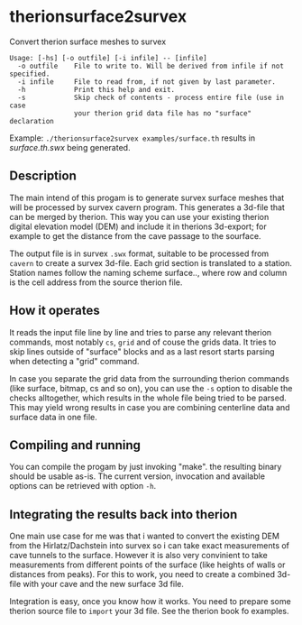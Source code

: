 # therionsurface2survex
Convert therion surface meshes to survex

```
Usage: [-hs] [-o outfile] [-i infile] -- [infile]
  -o outfile    File to write to. Will be derived from infile if not specified.  
  -i infile     File to read from, if not given by last parameter. 
  -h            Print this help and exit.
  -s            Skip check of contents - process entire file (use in case
                your therion grid data file has no "surface" declaration
```
 
Example: `./therionsurface2survex examples/surface.th`
results in *surface.th.swx* being generated.


## Description
The main intend of this progam is to generate survex surface meshes that will
be processed by survex cavern program. This generates a 3d-file that can be
merged by therion. This way you can use your existing therion digital elevation
model (DEM) and include it in therions 3d-export; for example to get the distance
from the cave passage to the sourface.

The output file is in survex `.swx` format, suitable to be processed from
`cavern` to create a survex 3d-file.
Each grid section is translated to a station. Station names follow the
naming scheme surface.<row>.<column>, where row and column is the cell address
from the source therion file.


## How it operates
It reads the input file line by line and tries to parse any relevant therion
commands, most notably `cs`, `grid` and of couse the grids data.
It tries to skip lines outside of "surface" blocks and as a last resort starts
parsing when detecting a "grid" command.

In case you separate the grid data from the surrounding therion commands (like
surface, bitmap, cs and so on), you can use the `-s` option to disable the
checks alltogether, which results in the whole file being tried to be parsed.
This may yield wrong results in case you are combining centerline data and
surface data in one file.


## Compiling and running
You can compile the progam by just invoking "make". the resulting binary should
be usable as-is.
The current version, invocation and available options can be retrieved with
option `-h`.


## Integrating the results back into therion
One main use case for me was that i wanted to convert the existing DEM from the
Hirlatz/Dachstein into survex so i can take exact measurements of cave tunnels
to the surface. However it is also very convinient to take measurements from
different points of the surface (like heights of walls or distances from peaks).
For this to work, you need to create a combined 3d-file with your cave and the
new surface 3d file.

Integration is easy, once you know how it works. You need to prepare some
therion source file to `import` your 3d file. See the therion book fo examples.
